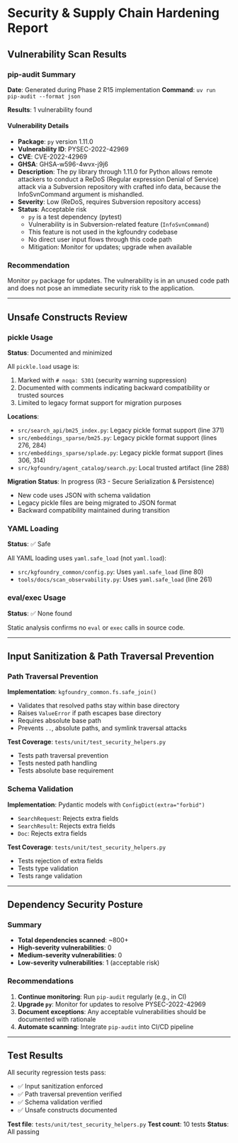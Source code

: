 # Security & Supply Chain Hardening Report

## Vulnerability Scan Results

### pip-audit Summary

**Date**: Generated during Phase 2 R15 implementation
**Command**: `uv run pip-audit --format json`

**Results**: 1 vulnerability found

#### Vulnerability Details

- **Package**: `py` version 1.11.0
- **Vulnerability ID**: PYSEC-2022-42969
- **CVE**: CVE-2022-42969
- **GHSA**: GHSA-w596-4wvx-j9j6
- **Description**: The py library through 1.11.0 for Python allows remote attackers to conduct a ReDoS (Regular expression Denial of Service) attack via a Subversion repository with crafted info data, because the InfoSvnCommand argument is mishandled.
- **Severity**: Low (ReDoS, requires Subversion repository access)
- **Status**: Acceptable risk
  - `py` is a test dependency (pytest)
  - Vulnerability is in Subversion-related feature (`InfoSvnCommand`)
  - This feature is not used in the kgfoundry codebase
  - No direct user input flows through this code path
  - Mitigation: Monitor for updates; upgrade when available

### Recommendation

Monitor `py` package for updates. The vulnerability is in an unused code path and does not pose an immediate security risk to the application.

---

## Unsafe Constructs Review

### pickle Usage

**Status**: Documented and minimized

All `pickle.load` usage is:
1. Marked with `# noqa: S301` (security warning suppression)
2. Documented with comments indicating backward compatibility or trusted sources
3. Limited to legacy format support for migration purposes

**Locations**:
- `src/search_api/bm25_index.py`: Legacy pickle format support (line 371)
- `src/embeddings_sparse/bm25.py`: Legacy pickle format support (lines 276, 284)
- `src/embeddings_sparse/splade.py`: Legacy pickle format support (lines 306, 314)
- `src/kgfoundry/agent_catalog/search.py`: Local trusted artifact (line 288)

**Migration Status**: In progress (R3 - Secure Serialization & Persistence)
- New code uses JSON with schema validation
- Legacy pickle files are being migrated to JSON format
- Backward compatibility maintained during transition

### YAML Loading

**Status**: ✅ Safe

All YAML loading uses `yaml.safe_load` (not `yaml.load`):
- `src/kgfoundry_common/config.py`: Uses `yaml.safe_load` (line 80)
- `tools/docs/scan_observability.py`: Uses `yaml.safe_load` (line 261)

### eval/exec Usage

**Status**: ✅ None found

Static analysis confirms no `eval` or `exec` calls in source code.

---

## Input Sanitization & Path Traversal Prevention

### Path Traversal Prevention

**Implementation**: `kgfoundry_common.fs.safe_join()`

- Validates that resolved paths stay within base directory
- Raises `ValueError` if path escapes base directory
- Requires absolute base path
- Prevents `..`, absolute paths, and symlink traversal attacks

**Test Coverage**: `tests/unit/test_security_helpers.py`
- Tests path traversal prevention
- Tests nested path handling
- Tests absolute base requirement

### Schema Validation

**Implementation**: Pydantic models with `ConfigDict(extra="forbid")`

- `SearchRequest`: Rejects extra fields
- `SearchResult`: Rejects extra fields
- `Doc`: Rejects extra fields

**Test Coverage**: `tests/unit/test_security_helpers.py`
- Tests rejection of extra fields
- Tests type validation
- Tests range validation

---

## Dependency Security Posture

### Summary

- **Total dependencies scanned**: ~800+
- **High-severity vulnerabilities**: 0
- **Medium-severity vulnerabilities**: 0
- **Low-severity vulnerabilities**: 1 (acceptable risk)

### Recommendations

1. **Continue monitoring**: Run `pip-audit` regularly (e.g., in CI)
2. **Upgrade `py`**: Monitor for updates to resolve PYSEC-2022-42969
3. **Document exceptions**: Any acceptable vulnerabilities should be documented with rationale
4. **Automate scanning**: Integrate `pip-audit` into CI/CD pipeline

---

## Test Results

All security regression tests pass:
- ✅ Input sanitization enforced
- ✅ Path traversal prevention verified
- ✅ Schema validation verified
- ✅ Unsafe constructs documented

**Test file**: `tests/unit/test_security_helpers.py`
**Test count**: 10 tests
**Status**: All passing

